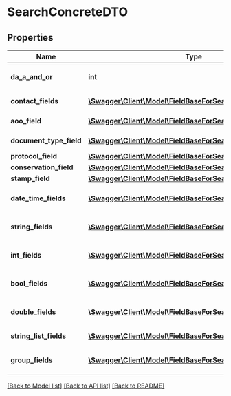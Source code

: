 # SearchConcreteDTO

## Properties
Name | Type | Description | Notes
------------ | ------------- | ------------- | -------------
**da_a_and_or** | **int** | Possible values:  0: And  1: Or | [optional] 
**contact_fields** | [**\Swagger\Client\Model\FieldBaseForSearchContactDto[]**](FieldBaseForSearchContactDto.md) | Contact Fields | [optional] 
**aoo_field** | [**\Swagger\Client\Model\FieldBaseForSearchAooDto**](FieldBaseForSearchAooDto.md) | Business Unit | [optional] 
**document_type_field** | [**\Swagger\Client\Model\FieldBaseForSearchDocumentTypeDto**](FieldBaseForSearchDocumentTypeDto.md) | Document Type | [optional] 
**protocol_field** | [**\Swagger\Client\Model\FieldBaseForSearchProtocolloDto**](FieldBaseForSearchProtocolloDto.md) | Protocol | [optional] 
**conservation_field** | [**\Swagger\Client\Model\FieldBaseForSearchConservazioneDto**](FieldBaseForSearchConservazioneDto.md) | Conservation | [optional] 
**stamp_field** | [**\Swagger\Client\Model\FieldBaseForSearchStampDto**](FieldBaseForSearchStampDto.md) | Stamp | [optional] 
**date_time_fields** | [**\Swagger\Client\Model\FieldBaseForSearchDateTimeDto[]**](FieldBaseForSearchDateTimeDto.md) | List of fields of type &#39;Datetime&#39; | [optional] 
**string_fields** | [**\Swagger\Client\Model\FieldBaseForSearchStringDto[]**](FieldBaseForSearchStringDto.md) | List of fields of type &#39;String&#39; | [optional] 
**int_fields** | [**\Swagger\Client\Model\FieldBaseForSearchIntDto[]**](FieldBaseForSearchIntDto.md) | List of fields of type &#39;Integer&#39; | [optional] 
**bool_fields** | [**\Swagger\Client\Model\FieldBaseForSearchBoolDto[]**](FieldBaseForSearchBoolDto.md) | List of fields of type &#39;Boolean&#39; | [optional] 
**double_fields** | [**\Swagger\Client\Model\FieldBaseForSearchDoubleDto[]**](FieldBaseForSearchDoubleDto.md) | List of fields of type &#39;Decimal&#39; | [optional] 
**string_list_fields** | [**\Swagger\Client\Model\FieldBaseForSearchListDto[]**](FieldBaseForSearchListDto.md) | List of fields of type &#39;List&#39; | [optional] 
**group_fields** | [**\Swagger\Client\Model\FieldBaseForSearchDTO[]**](FieldBaseForSearchDTO.md) | List of fields of type &#39;Group&#39; | [optional] 

[[Back to Model list]](../README.md#documentation-for-models) [[Back to API list]](../README.md#documentation-for-api-endpoints) [[Back to README]](../README.md)


